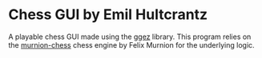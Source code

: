 # Chess GUI by Emil Hultcrantz

A playable chess GUI made using the [ggez](https://ggez.rs/) library. This program relies on the [murnion-chess](https://github.com/INDAPlus21/murnion-chess) chess engine by Felix Murnion for the underlying logic.
